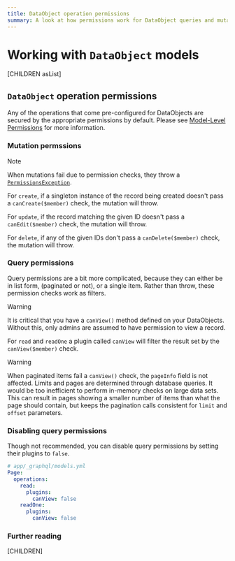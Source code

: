 ```yaml
---
title: DataObject operation permissions
summary: A look at how permissions work for DataObject queries and mutations
---
```


# Working with `DataObject` models

[CHILDREN asList]

## `DataObject` operation permissions

Any of the operations that come pre-configured for DataObjects are secured by the appropriate permissions
by default.
Please see [Model-Level Permissions](https://docs.silverstripe.org/en/developer_guides/model/permissions/#model-level-permissions) for more information.

### Mutation permssions

> [!NOTE]
> When mutations fail due to permission checks, they throw a [`PermissionsException`](api:SilverStripe\GraphQL\Schema\Exception\PermissionsException).

For `create`, if a singleton instance of the record being created doesn't pass a `canCreate($member)` check,
the mutation will throw.

For `update`, if the record matching the given ID doesn't pass a `canEdit($member)` check, the mutation will
throw.

For `delete`, if any of the given IDs don't pass a `canDelete($member)` check, the mutation will throw.

### Query permissions

Query permissions are a bit more complicated, because they can either be in list form, (paginated or not),
or a single item. Rather than throw, these permission checks work as filters.

> [!WARNING]
> It is critical that you have a `canView()` method defined on your DataObjects. Without this, only admins are
> assumed to have permission to view a record.

For `read` and `readOne` a plugin called `canView` will filter the result set by the `canView($member)` check.

> [!WARNING]
> When paginated items fail a `canView()` check, the `pageInfo` field is not affected.
> Limits and pages are determined through database queries. It would be too inefficient to perform in-memory checks on large data sets.
> This can result in pages showing a smaller number of items than what the page should contain, but keeps the pagination calls consistent
> for `limit` and `offset` parameters.

### Disabling query permissions

Though not recommended, you can disable query permissions by setting their plugins to `false`.

```yml
# app/_graphql/models.yml
Page:
  operations:
    read:
      plugins:
        canView: false
    readOne:
      plugins:
        canView: false
```

### Further reading

[CHILDREN]
